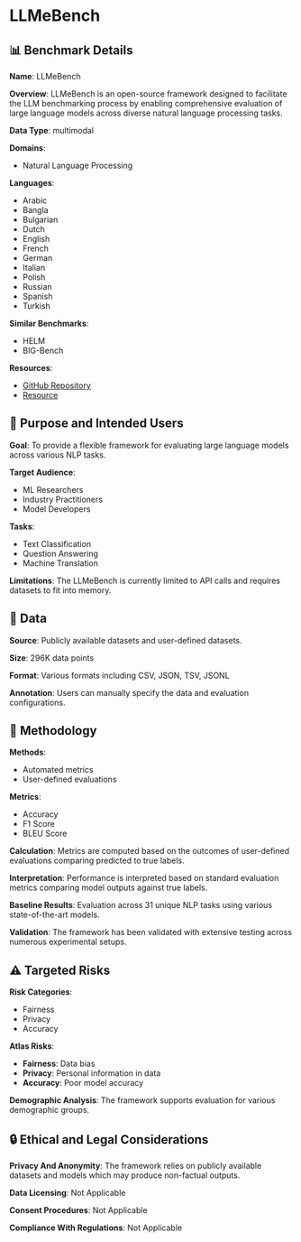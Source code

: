 # LLMeBench

## 📊 Benchmark Details

**Name**: LLMeBench

**Overview**: LLMeBench is an open-source framework designed to facilitate the LLM benchmarking process by enabling comprehensive evaluation of large language models across diverse natural language processing tasks.

**Data Type**: multimodal

**Domains**:
- Natural Language Processing

**Languages**:
- Arabic
- Bangla
- Bulgarian
- Dutch
- English
- French
- German
- Italian
- Polish
- Russian
- Spanish
- Turkish

**Similar Benchmarks**:
- HELM
- BIG-Bench

**Resources**:
- [GitHub Repository](https://github.com/qcri/LLMeBench)
- [Resource](https://youtu.be/9cC2m_abk3A)

## 🎯 Purpose and Intended Users

**Goal**: To provide a flexible framework for evaluating large language models across various NLP tasks.

**Target Audience**:
- ML Researchers
- Industry Practitioners
- Model Developers

**Tasks**:
- Text Classification
- Question Answering
- Machine Translation

**Limitations**: The LLMeBench is currently limited to API calls and requires datasets to fit into memory.

## 💾 Data

**Source**: Publicly available datasets and user-defined datasets.

**Size**: 296K data points

**Format**: Various formats including CSV, JSON, TSV, JSONL

**Annotation**: Users can manually specify the data and evaluation configurations.

## 🔬 Methodology

**Methods**:
- Automated metrics
- User-defined evaluations

**Metrics**:
- Accuracy
- F1 Score
- BLEU Score

**Calculation**: Metrics are computed based on the outcomes of user-defined evaluations comparing predicted to true labels.

**Interpretation**: Performance is interpreted based on standard evaluation metrics comparing model outputs against true labels.

**Baseline Results**: Evaluation across 31 unique NLP tasks using various state-of-the-art models.

**Validation**: The framework has been validated with extensive testing across numerous experimental setups.

## ⚠️ Targeted Risks

**Risk Categories**:
- Fairness
- Privacy
- Accuracy

**Atlas Risks**:
- **Fairness**: Data bias
- **Privacy**: Personal information in data
- **Accuracy**: Poor model accuracy

**Demographic Analysis**: The framework supports evaluation for various demographic groups.

## 🔒 Ethical and Legal Considerations

**Privacy And Anonymity**: The framework relies on publicly available datasets and models which may produce non-factual outputs.

**Data Licensing**: Not Applicable

**Consent Procedures**: Not Applicable

**Compliance With Regulations**: Not Applicable
